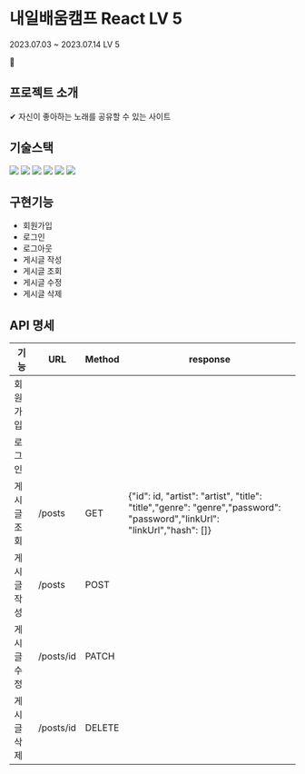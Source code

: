 # 내일배움캠프 React LV 5 

2023.07.03 ~ 2023.07.14 LV 5

🔗 

## 프로젝트 소개

✔︎ 자신이 좋아하는 노래를 공유할 수 있는 사이트

## 기술스택
<div align=left>
  <img src="https://img.shields.io/badge/html5-E34F26?style=for-the-badge&logo=html5&logoColor=white"> 
  <img src="https://img.shields.io/badge/css-1572B6?style=for-the-badge&logo=css3&logoColor=white"> 
  <img src="https://img.shields.io/badge/javascript-F7DF1E?style=for-the-badge&logo=javascript&logoColor=black">
  <img src="https://img.shields.io/badge/react-61DAFB?style=for-the-badge&logo=react&logoColor=black"> 
  <img src="https://img.shields.io/badge/github-181717?style=for-the-badge&logo=github&logoColor=white">
  <img src="https://img.shields.io/badge/git-F05032?style=for-the-badge&logo=git&logoColor=white">
</div>

## 구현기능

- 회원가입
- 로그인
- 로그아웃
- 게시글 작성
- 게시글 조회
- 게시글 수정
- 게시글 삭제

## API 명세

|    기능      | URL          | Method  | response                                                                                                                 |
| ------------ | ------------ | ------- | ------------------------------------------------------------------------------------------------------------------------ |
| 회원가입     |              |         |                                                                                                                          |
| 로그인       |              |         |                                                                                                                          |
| 게시글 조회  | /posts       | GET     | {"id": id, "artist": "artist", "title": "title","genre": "genre","password": "password","linkUrl": "linkUrl","hash": []} |
| 게시글 작성  | /posts       | POST    |                                                                                                                          |
| 게시글 수정  | /posts/id    | PATCH   |                                                                                                                          |
| 게시글 삭제  | /posts/id    | DELETE  |                                                                                                                          |

